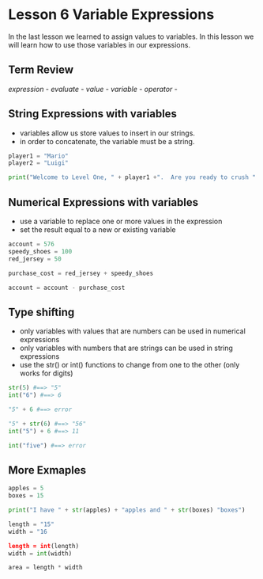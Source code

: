 # Lesson 6 Variable Expressions
In the last lesson we learned to assign values to variables. 
In this lesson we will learn how to use those variables in our expressions.

## Term Review
*expression* - 
*evaluate* -
*value* - 
*variable* - 
*operator* - 

## String Expressions with variables
- variables allow us store values to insert in our strings.
- in order to concatenate, the variable must be a string.
```python
player1 = "Mario"
player2 = "Luigi"

print("Welcome to Level One, " + player1 +".  Are you ready to crush " + player2 +"?")
```

## Numerical Expressions with variables
- use a variable to replace one or more values in the expression
- set the result equal to a new or existing variable

```python
account = 576
speedy_shoes = 100
red_jersey = 50

purchase_cost = red_jersey + speedy_shoes

account = account - purchase_cost

```

## Type shifting
- only variables with values that are numbers can be used in numerical expressions
- only variables with numbers that are strings can be used in string expressions
- use the str() or int() functions to change from one to the other (only works for digits)

```python
str(5) #==> "5"
int("6") #==> 6

"5" + 6 #==> error

"5" + str(6) #==> "56"
int("5") + 6 #==> 11

int("five") #==> error
```

## More Exmaples
```python
apples = 5
boxes = 15

print("I have " + str(apples) + "apples and " + str(boxes) "boxes")

```

```python
length = "15"
width = "16

length = int(length)
width = int(width)

area = length * width
```

